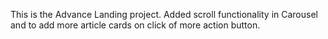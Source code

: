 This is the Advance Landing project.
Added scroll functionality in Carousel and to add more article cards on click of more action button.
